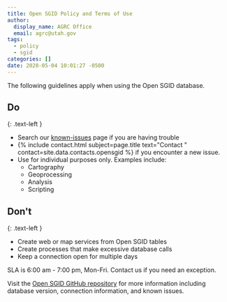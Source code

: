 ```yaml
---
title: Open SGID Policy and Terms of Use
author:
  display_name: AGRC Office
  email: agrc@utah.gov
tags:
  - policy
  - sgid
categories: []
date: 2020-05-04 10:01:27 -0500
---
```


The following guidelines apply when using the Open SGID database. 

## Do
{: .text-left }

- Search our [known-issues](https://github.com/agrc/open-sgid/issues) page if you are having trouble 
- {% include contact.html subject=page.title text="Contact " contact=site.data.contacts.opensgid %} if you encounter a new issue.
- Use for individual purposes only. Examples include:
  - Cartography
  - Geoprocessing
  - Analysis
  - Scripting

## Don't
{: .text-left }

- Create web or map services from Open SGID tables
- Create processes that make excessive database calls
- Keep a connection open for multiple days

SLA is 6:00 am - 7:00 pm, Mon-Fri. Contact us if you need an exception.

Visit the [Open SGID GitHub repository](https://github.com/agrc/open-sgid) for more information including database version, connection information, and known issues.  

